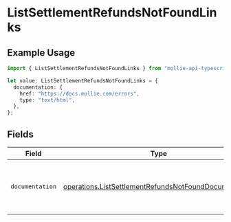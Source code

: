 # ListSettlementRefundsNotFoundLinks

## Example Usage

```typescript
import { ListSettlementRefundsNotFoundLinks } from "mollie-api-typescript/models/operations";

let value: ListSettlementRefundsNotFoundLinks = {
  documentation: {
    href: "https://docs.mollie.com/errors",
    type: "text/html",
  },
};
```

## Fields

| Field                                                                                                                          | Type                                                                                                                           | Required                                                                                                                       | Description                                                                                                                    |
| ------------------------------------------------------------------------------------------------------------------------------ | ------------------------------------------------------------------------------------------------------------------------------ | ------------------------------------------------------------------------------------------------------------------------------ | ------------------------------------------------------------------------------------------------------------------------------ |
| `documentation`                                                                                                                | [operations.ListSettlementRefundsNotFoundDocumentation](../../models/operations/listsettlementrefundsnotfounddocumentation.md) | :heavy_check_mark:                                                                                                             | The URL to the generic Mollie API error handling guide.                                                                        |